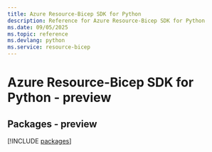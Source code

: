 ```yaml
---
title: Azure Resource-Bicep SDK for Python
description: Reference for Azure Resource-Bicep SDK for Python
ms.date: 09/05/2025
ms.topic: reference
ms.devlang: python
ms.service: resource-bicep
---
```

# Azure Resource-Bicep SDK for Python - preview
## Packages - preview
[!INCLUDE [packages](resource-bicep-index.md)]